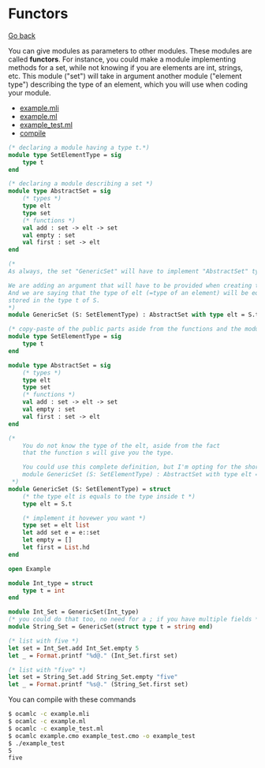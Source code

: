 # Functors

[Go back](../index.md#advanced-concepts)

You can give modules as parameters to other modules. These modules are called **functors**. For instance, you could make a module implementing methods for a set, while not knowing if you are elements are int, strings, etc. This module ("set") will take in argument another module ("element type") describing the type of an element, which you will use when coding your module.

<ul class="nav nav-tabs">
    <li class="nav-item">
        <a href="#mli" class="nav-link tab-link active" data-bs-toggle="tab">example.mli</a>
    </li>
    <li class="nav-item">
        <a href="#ml" class="nav-link tab-link" data-bs-toggle="tab">example.ml</a>
    </li>
    <li class="nav-item">
        <a href="#run" class="nav-link tab-link" data-bs-toggle="tab">example_test.ml</a>
    </li>
	<li class="nav-item">
		<a href="#compile" class="nav-link tab-link" data-bs-toggle="tab">compile</a>
	</li>
</ul>
<div class="tab-content">
<div class="tab-pane fade show active" id="mli">

```ocaml
(* declaring a module having a type t.*)
module type SetElementType = sig
	type t
end

(* declaring a module describing a set *)
module type AbstractSet = sig
	(* types *)
	type elt
    type set
    (* functions *)
    val add : set -> elt -> set
	val empty : set
    val first : set -> elt
end

(*
As always, the set "GenericSet" will have to implement "AbstractSet" types and methods.

We are adding an argument that will have to be provided when creating the generic set: S.
And we are saying that the type of elt (=type of an element) will be equals to the type
stored in the type t of S.
*)
module GenericSet (S: SetElementType) : AbstractSet with type elt = S.t
```
</div>
<div class="tab-pane fade" id="ml">

```ocaml
(* copy-paste of the public parts aside from the functions and the modules that are implemented *)
module type SetElementType = sig
	type t
end

module type AbstractSet = sig
	(* types *)
	type elt
    type set
    (* functions *)
    val add : set -> elt -> set
	val empty : set
    val first : set -> elt
end

(*
	You do not know the type of the elt, aside from the fact
	that the function s will give you the type.

	You could use this complete definition, but I'm opting for the shorter one
	module GenericSet (S: SetElementType) : AbstractSet with type elt = S.t = struct
 *)
module GenericSet (S: SetElementType) = struct
	(* the type elt is equals to the type inside t *)
	type elt = S.t

	(* implement it hovewer you want *)
	type set = elt list
	let add set e = e::set
	let empty = []
    let first = List.hd
end
```
</div>
<div class="tab-pane fade" id="run">

```ocaml
open Example

module Int_type = struct
	type t = int
end

module Int_Set = GenericSet(Int_type)
(* you could do that too, no need for a ; if you have multiple fields *)
module String_Set = GenericSet(struct type t = string end)

(* list with five *)
let set = Int_Set.add Int_Set.empty 5
let _ = Format.printf "%d@." (Int_Set.first set)

(* list with "five" *)
let set = String_Set.add String_Set.empty "five"
let _ = Format.printf "%s@." (String_Set.first set)
```
</div>
<div class="tab-pane fade" id="compile">

<p class="pt-3">You can compile with these commands</p>

```bash
$ ocamlc -c example.mli
$ ocamlc -c example.ml
$ ocamlc -c example_test.ml
$ ocamlc example.cmo example_test.cmo -o example_test
$ ./example_test
5
five
```
</div>
</div>